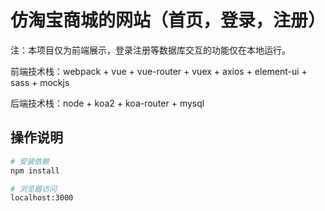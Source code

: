 # 仿淘宝商城的网站（首页，登录，注册）

<p>注：本项目仅为前端展示，登录注册等数据库交互的功能仅在本地运行。</p>
<p>前端技术栈：webpack + vue + vue-router + vuex + axios + element-ui + sass + mockjs</p>
<p>后端技术栈：node + koa2 + koa-router + mysql</p>

## 操作说明

``` bash
# 安装依赖
npm install

# 浏览器访问
localhost:3000
```
